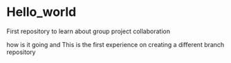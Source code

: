 # Hello_world
First repository to learn about group project collaboration

how is it going and This is the first experience on creating a different branch repository 


